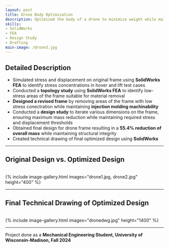 ```yaml
---
layout: post
title: Drone Body Optimization
description: Optimized the body of a drone to minimize weight while maintaining structural integrity.
skills: 
- SolidWorks
- FEA
- Design Study
- Drafting
main-image: /drone3.jpg
---
```

## Detailed Description
- Simulated stress and displacement on original frame using **SolidWorks FEA** to identify stress concentrations in hover and lift test cases
- Conducted a **topology study** using **SolidWorks FEA** to identify low-stress areas of the frame suitable for material removal
- **Designed a revised frame** by removing areas of the frame with low stress conectration while maintaining **injection molding machinability**
- Conducted a **design study** to iterate various dimensions on the frame, ensuring maximum mass reduction while maintaining required stress and displacement thresholds
- Obtained final design for drone frame resulting in a **55.4% reduction of overall mass** while maintaining structural integrity
- Created technical drawing of final optimized design using **SolidWorks**

---

## Original Design vs. Optimized Design
<br>
{% include image-gallery.html images="drone1.jpg, drone2.jpg" height="400" %}
<br>

---

## Final Technical Drawing of Optimized Design
<br>
{% include image-gallery.html images="dronedwg.jpg" height="1400" %}
<br>

---

Project done as a **Mechanical Engineering Student, University of Wisconsin-Madison, Fall 2024**
